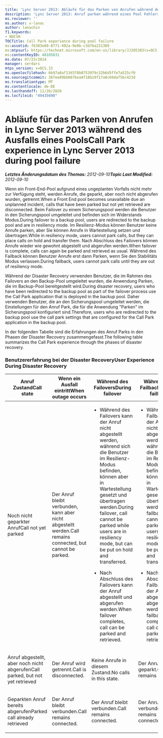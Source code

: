 ```yaml
---
title: 'Lync Server 2013: Abläufe für das Parken von Anrufen während des Ausfalls eines Pools'
description: 'Lync Server 2013: Anruf parken während eines Pool Fehlers.'
ms.reviewer: ''
ms.author: v-lanac
author: lanachin
f1.keywords:
- NOCSH
TOCTitle: Call Park experience during pool failure
ms:assetid: f6303e69-8771-492a-9e8b-c3d7ba231309
ms:mtpsurl: https://technet.microsoft.com/en-us/library/JJ205383(v=OCS.15)
ms:contentKeyID: 48185831
ms.date: 07/23/2014
manager: serdars
mtps_version: v=OCS.15
ms.openlocfilehash: 6b97a0af13d378b0753979c32b6d5ffe7a525cf0
ms.sourcegitcommit: 36fee89bb887bea4f18b19f17a8c69daf5bc423d
ms.translationtype: MT
ms.contentlocale: de-DE
ms.lasthandoff: 11/26/2020
ms.locfileid: "49435698"
---
```

# <a name="call-park-experience-in-lync-server-2013-during-pool-failure"></a><span data-ttu-id="6d634-103">Abläufe für das Parken von Anrufen in Lync Server 2013 während des Ausfalls eines Pools</span><span class="sxs-lookup"><span data-stu-id="6d634-103">Call Park experience in Lync Server 2013 during pool failure</span></span>

<div data-xmlns="http://www.w3.org/1999/xhtml">

<div class="topic" data-xmlns="http://www.w3.org/1999/xhtml" data-msxsl="urn:schemas-microsoft-com:xslt" data-cs="https://msdn.microsoft.com/">

<div data-asp="https://msdn2.microsoft.com/asp">



</div>

<div id="mainSection">

<div id="mainBody"><span data-ttu-id="6d634-104">

<span> </span></span><span class="sxs-lookup"><span data-stu-id="6d634-104">

<span> </span></span></span>

<span data-ttu-id="6d634-105">_**Letztes Änderungsdatum des Themas:** 2012-09-10_</span><span class="sxs-lookup"><span data-stu-id="6d634-105">_**Topic Last Modified:** 2012-09-10_</span></span>

<span data-ttu-id="6d634-106">Wenn ein Front-End-Pool aufgrund eines ungeplanten Vorfalls nicht mehr zur Verfügung steht, werden Anrufe, die geparkt, aber noch nicht abgerufen wurden, getrennt.</span><span class="sxs-lookup"><span data-stu-id="6d634-106">When a Front End pool becomes unavailable due an unplanned incident, calls that have been parked but not yet retrieved are disconnected.</span></span> <span data-ttu-id="6d634-107">Beim Failover zu einem Sicherungspool werden die Benutzer in den Sicherungspool umgeleitet und befinden sich im Widerstands Modus.</span><span class="sxs-lookup"><span data-stu-id="6d634-107">During failover to a backup pool, users are redirected to the backup pool and are in resiliency mode.</span></span> <span data-ttu-id="6d634-108">Im Resilienz-Modus können Benutzer keine Anrufe parken, aber Sie können Anrufe in Wartestellung setzen und übertragen.</span><span class="sxs-lookup"><span data-stu-id="6d634-108">While in resiliency mode, users cannot park calls, but they can place calls on hold and transfer them.</span></span> <span data-ttu-id="6d634-109">Nach Abschluss des Failovers können Anrufe wieder wie gewohnt abgestellt und abgerufen werden.</span><span class="sxs-lookup"><span data-stu-id="6d634-109">When failover is complete, calls can again be parked and retrieved as usual.</span></span> <span data-ttu-id="6d634-110">Während des Failback können Benutzer Anrufe erst dann Parken, wenn Sie den Stabilitäts Modus verlassen.</span><span class="sxs-lookup"><span data-stu-id="6d634-110">During failback, users cannot park calls until they are out of resiliency mode.</span></span>

<span data-ttu-id="6d634-111">Während der Disaster Recovery verwenden Benutzer, die im Rahmen des Failovers an den Backup-Pool umgeleitet wurden, die Anwendung Parken, die im Backup-Pool bereitgestellt wird.</span><span class="sxs-lookup"><span data-stu-id="6d634-111">During disaster recovery, users who have been redirected to the backup pool as part of the failover process use the Call Park application that is deployed in the backup pool.</span></span> <span data-ttu-id="6d634-112">Daher verwenden Benutzer, die an den Sicherungspool umgeleitet werden, die Einstellungen für den Anruf Park, die für die Anwendung "Parken" im Sicherungspool konfiguriert sind.</span><span class="sxs-lookup"><span data-stu-id="6d634-112">Therefore, users who are redirected to the backup pool use the call park settings that are configured for the Call Park application in the backup pool.</span></span>

<span data-ttu-id="6d634-113">In der folgenden Tabelle sind die Erfahrungen des Anruf Parks in den Phasen der Disaster Recovery zusammengefasst.</span><span class="sxs-lookup"><span data-stu-id="6d634-113">The following table summarizes the Call Park experience through the phases of disaster recovery.</span></span>

### <a name="user-experience-during-disaster-recovery"></a><span data-ttu-id="6d634-114">Benutzererfahrung bei der Disaster Recovery</span><span class="sxs-lookup"><span data-stu-id="6d634-114">User Experience During Disaster Recovery</span></span>

<table>
<colgroup>
<col style="width: 25%" />
<col style="width: 25%" />
<col style="width: 25%" />
<col style="width: 25%" />
</colgroup>
<thead>
<tr class="header">
<th><span data-ttu-id="6d634-115">Anruf Zustand</span><span class="sxs-lookup"><span data-stu-id="6d634-115">Call state</span></span></th>
<th><span data-ttu-id="6d634-116">Wenn ein Ausfall eintritt</span><span class="sxs-lookup"><span data-stu-id="6d634-116">When outage occurs</span></span></th>
<th><span data-ttu-id="6d634-117">Während des Failovers</span><span class="sxs-lookup"><span data-stu-id="6d634-117">During failover</span></span></th>
<th><span data-ttu-id="6d634-118">Während des Failbacks</span><span class="sxs-lookup"><span data-stu-id="6d634-118">During failback</span></span></th>
</tr>
</thead>
<tbody>
<tr class="odd">
<td><p><span data-ttu-id="6d634-119">Noch nicht geparkter Anruf</span><span class="sxs-lookup"><span data-stu-id="6d634-119">Call not yet parked</span></span></p></td>
<td><p><span data-ttu-id="6d634-120">Der Anruf bleibt verbunden, kann aber nicht abgestellt werden.</span><span class="sxs-lookup"><span data-stu-id="6d634-120">Call remains connected, but cannot be parked.</span></span></p></td>
<td><ul>
<li><p><span data-ttu-id="6d634-121">Während des Failovers kann der Anruf nicht abgestellt werden, während sich die Benutzer im Resilienz-Modus befinden, können aber in Wartestellung gesetzt und übertragen werden.</span><span class="sxs-lookup"><span data-stu-id="6d634-121">During failover, call cannot be parked while users are in resiliency mode, but can be put on hold and transferred.</span></span></p></li>
<li><p><span data-ttu-id="6d634-122">Nach Abschluss des Failovers kann der Anruf abgestellt und abgerufen werden.</span><span class="sxs-lookup"><span data-stu-id="6d634-122">When failover completes, call can be parked and retrieved.</span></span></p></li>
</ul></td>
<td><ul>
<li><p><span data-ttu-id="6d634-123">Während des Failback kann der Anruf nicht abgestellt werden, während sich die Benutzer im Resilienz-Modus befinden, können aber in Wartestellung gesetzt und übertragen werden.</span><span class="sxs-lookup"><span data-stu-id="6d634-123">During failback, call cannot be parked while users are in resiliency mode, but can be put on hold and transferred.</span></span></p></li>
<li><p><span data-ttu-id="6d634-124">Nach Abschluss des Failback kann der Anruf abgestellt und abgerufen werden.</span><span class="sxs-lookup"><span data-stu-id="6d634-124">When failback completes, call can be parked and retrieved.</span></span></p></li>
</ul></td>
</tr>
<tr class="even">
<td><p><span data-ttu-id="6d634-125">Anruf abgestellt, aber noch nicht abgerufen</span><span class="sxs-lookup"><span data-stu-id="6d634-125">Call parked, but not yet retrieved</span></span></p></td>
<td><p><span data-ttu-id="6d634-126">Der Anruf wird getrennt.</span><span class="sxs-lookup"><span data-stu-id="6d634-126">Call is disconnected.</span></span></p></td>
<td><p><span data-ttu-id="6d634-127">Keine Anrufe in diesem Zustand.</span><span class="sxs-lookup"><span data-stu-id="6d634-127">No calls in this state.</span></span></p></td>
<td><p><span data-ttu-id="6d634-128">Der Anruf bleibt geparkt.</span><span class="sxs-lookup"><span data-stu-id="6d634-128">Call remains parked.</span></span></p></td>
</tr>
<tr class="odd">
<td><p><span data-ttu-id="6d634-129">Geparkten Anruf bereits abgerufen</span><span class="sxs-lookup"><span data-stu-id="6d634-129">Parked call already retrieved</span></span></p></td>
<td><p><span data-ttu-id="6d634-130">Der Anruf bleibt verbunden.</span><span class="sxs-lookup"><span data-stu-id="6d634-130">Call remains connected.</span></span></p></td>
<td><p><span data-ttu-id="6d634-131">Der Anruf bleibt verbunden.</span><span class="sxs-lookup"><span data-stu-id="6d634-131">Call remains connected.</span></span></p></td>
<td><p><span data-ttu-id="6d634-132">Der Anruf bleibt verbunden.</span><span class="sxs-lookup"><span data-stu-id="6d634-132">Call remains connected.</span></span></p></td>
</tr>
</tbody>
</table><span data-ttu-id="6d634-133">


</div>

<span> </span>

</div>

</div>

</span><span class="sxs-lookup"><span data-stu-id="6d634-133">


</div>

<span> </span>

</div>

</div>

</span></span></div>

